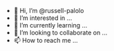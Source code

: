 - 👋 Hi, I’m @russell-palolo
- 👀 I’m interested in ...
- 🌱 I’m currently learning ...
- 💞️ I’m looking to collaborate on ...
- 📫 How to reach me ...

<!---
russell-palolo/russell-palolo is a ✨ special ✨ repository because its `README.md` (this file) appears on your GitHub profile.
You can click the Preview link to take a look at your changes.
--->
